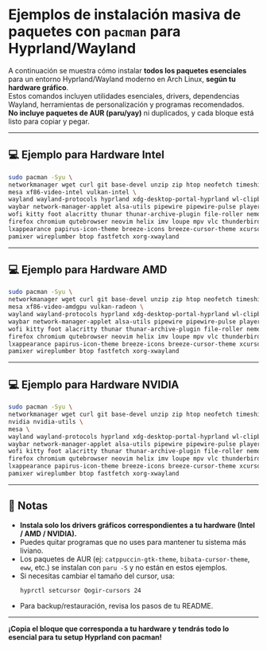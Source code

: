 # Ejemplos de instalación masiva de paquetes con `pacman` para Hyprland/Wayland

A continuación se muestra cómo instalar **todos los paquetes esenciales** para un entorno Hyprland/Wayland moderno en Arch Linux, **según tu hardware gráfico**.  
Estos comandos incluyen utilidades esenciales, drivers, dependencias Wayland, herramientas de personalización y programas recomendados.  
**No incluye paquetes de AUR (paru/yay)** ni duplicados, y cada bloque está listo para copiar y pegar.

---

## 💻 Ejemplo para Hardware **Intel**

```sh
sudo pacman -Syu \
networkmanager wget curl git base-devel unzip zip htop neofetch timeshift \
mesa xf86-video-intel vulkan-intel \
wayland wayland-protocols hyprland xdg-desktop-portal-hyprland wl-clipboard wayland-utils wlr-randr swaybg grim slurp mako polkit-gnome qt5-wayland qt6-wayland qt5ct qt6ct gnome-keyring brightnessctl pavucontrol swww chezmoi \
waybar network-manager-applet alsa-utils pipewire pipewire-pulse playerctl bluez bluez-utils blueman upower sysstat jq python ttf-font-awesome ttf-hack-nerd \
wofi kitty foot alacritty thunar thunar-archive-plugin file-roller nemo nautilus pcmanfm \
firefox chromium qutebrowser neovim helix imv loupe mpv vlc thunderbird wf-recorder obs-studio \
lxappearance papirus-icon-theme breeze-icons breeze-cursor-theme xcursor-breeze xcursor-comix xcursor-vanilla-dmz ttf-jetbrains-mono-nerd ttf-firacode-nerd ttf-iosevka-nerd ttf-dejavu ttf-roboto noto-fonts \
pamixer wireplumber btop fastfetch xorg-xwayland
```

---

## 💻 Ejemplo para Hardware **AMD**

```sh
sudo pacman -Syu \
networkmanager wget curl git base-devel unzip zip htop neofetch timeshift \
mesa xf86-video-amdgpu vulkan-radeon \
wayland wayland-protocols hyprland xdg-desktop-portal-hyprland wl-clipboard wayland-utils wlr-randr swaybg grim slurp mako polkit-gnome qt5-wayland qt6-wayland qt5ct qt6ct gnome-keyring brightnessctl pavucontrol swww chezmoi \
waybar network-manager-applet alsa-utils pipewire pipewire-pulse playerctl bluez bluez-utils blueman upower sysstat jq python ttf-font-awesome ttf-hack-nerd \
wofi kitty foot alacritty thunar thunar-archive-plugin file-roller nemo nautilus pcmanfm \
firefox chromium qutebrowser neovim helix imv loupe mpv vlc thunderbird wf-recorder obs-studio \
lxappearance papirus-icon-theme breeze-icons breeze-cursor-theme xcursor-breeze xcursor-comix xcursor-vanilla-dmz ttf-jetbrains-mono-nerd ttf-firacode-nerd ttf-iosevka-nerd ttf-dejavu ttf-roboto noto-fonts \
pamixer wireplumber btop fastfetch xorg-xwayland
```

---

## 💻 Ejemplo para Hardware **NVIDIA**

```sh
sudo pacman -Syu \
networkmanager wget curl git base-devel unzip zip htop neofetch timeshift \
nvidia nvidia-utils \
mesa \
wayland wayland-protocols hyprland xdg-desktop-portal-hyprland wl-clipboard wayland-utils wlr-randr swaybg grim slurp mako polkit-gnome qt5-wayland qt6-wayland qt5ct qt6ct gnome-keyring brightnessctl pavucontrol swww chezmoi \
waybar network-manager-applet alsa-utils pipewire pipewire-pulse playerctl bluez bluez-utils blueman upower sysstat jq python ttf-font-awesome ttf-hack-nerd \
wofi kitty foot alacritty thunar thunar-archive-plugin file-roller nemo nautilus pcmanfm \
firefox chromium qutebrowser neovim helix imv loupe mpv vlc thunderbird wf-recorder obs-studio \
lxappearance papirus-icon-theme breeze-icons breeze-cursor-theme xcursor-breeze xcursor-comix xcursor-vanilla-dmz ttf-jetbrains-mono-nerd ttf-firacode-nerd ttf-iosevka-nerd ttf-dejavu ttf-roboto noto-fonts \
pamixer wireplumber btop fastfetch xorg-xwayland
```

---

## 🔎 Notas

- **Instala solo los drivers gráficos correspondientes a tu hardware (Intel / AMD / NVIDIA).**
- Puedes quitar programas que no uses para mantener tu sistema más liviano.
- Los paquetes de AUR (ej: `catppuccin-gtk-theme`, `bibata-cursor-theme`, `eww`, etc.) se instalan con `paru -S` y no están en estos ejemplos.
- Si necesitas cambiar el tamaño del cursor, usa:
  ```sh
  hyprctl setcursor Qogir-cursors 24
  ```
- Para backup/restauración, revisa los pasos de tu README.

---

**¡Copia el bloque que corresponda a tu hardware y tendrás todo lo esencial para tu setup Hyprland con pacman!**
